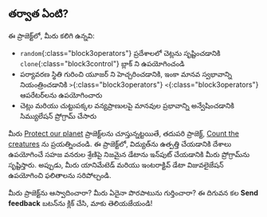 ## తర్వాత ఏంటి?

ఈ ప్రాజెక్ట్‌లో, మీరు కలిగి ఉన్నవి:

+ `random`{:class="block3operators"} ప్రదేశాలలో చెట్లను సృష్టించడానికి `clone`{:class="block3control"} బ్లాక్ ని ఉపయోగించండి
+ పర్యావరణ స్థితి గురించి యూజర్ ని హెచ్చరించడానికి, ఇంకా మానవ స్వభావాన్ని నియంత్రించడానికి `>`{:class="block3operators"} `<`{:class="block3operators"} ఆపరేటర్‌లను ఉపయోగించారు
+ చెట్లు మరియు చుట్టుపక్కల వన్యప్రాణులపై మానవుల ప్రభావాన్ని అన్వేషించడానికి సిమ్యులేషన్ ప్రోగ్రామ్ చేసారు

మీరు [Protect our planet](https://projects.raspberrypi.org/te-IN/raspberrypi/protect-our-planet) ప్రాజెక్ట్‌లను చూస్తున్నట్టయితే, తదుపరి ప్రాజెక్ట్, [Count the creatures](https://projects.raspberrypi.org/te-IN/projects/count-the-creatures) ను ప్రయత్నించండి. ఈ ప్రాజెక్ట్‌లో, విద్యుత్‌ను ఉత్పత్తి చేయడానికి దేశాలు ఉపయోగించే సహజ వనరుల శ్రేణిపై నిజమైన డేటాను ఇన్‌పుట్ చేయడానికి మీరు ప్రోగ్రామ్‌ను సృష్టిస్తారు. అప్పుడు, మీరు యానిమేటెడ్ మరియు ఇంటరాక్టివ్ డేటా విజువలైజేషన్ ఉపయోగించి ఫలితాలను సరిపోల్చండి.

మీరు ప్రాజెక్ట్‌ను ఆస్వాదించారా? మీరు ఏదైనా పొరపాటును గుర్తించారా? ఈ దిగువన కల **Send feedback** బటన్‌ను క్లిక్ చేసి, మాకు తెలియజేయండి!

